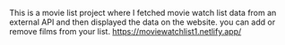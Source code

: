  This is a movie list project where I fetched movie watch list data from an external API and then displayed the data on the website. you can add or remove films from your list.       https://moviewatchlist1.netlify.app/     
 

